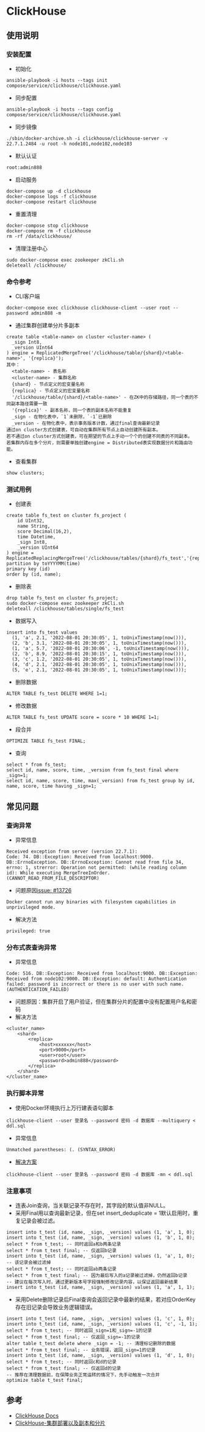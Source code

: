 # ClickHouse


## 使用说明

### 安装配置
- 初始化
```
ansible-playbook -i hosts --tags init compose/service/clickhouse/clickhouse.yaml
```
- 同步配置
```
ansible-playbook -i hosts --tags config compose/service/clickhouse/clickhouse.yaml
```
- 同步镜像
```
./sbin/docker-archive.sh -i clickhouse/clickhouse-server -v 22.7.1.2484 -u root -h node101,node102,node103
```
- 默认认证
```
root:admin888
```
- 启动服务
```
docker-compose up -d clickhouse
docker-compose logs -f clickhouse
docker-compose restart clickhouse
```
- 重置清理
```
docker-compose stop clickhouse
docker-compose rm -f clickhouse
rm -rf /data/clickhouse/
```
- 清理注册中心
```
sudo docker-compose exec zookeeper zkCli.sh
deleteall /clickhouse/
```

### 命令参考
- CLI客户端
```
docker-compose exec clickhouse clickhouse-client --user root --password admin888 -m
```
- 通过集群创建单分片多副本

```
create table <table-name> on cluster <cluster-name> (
  _sign Int8,
  _version UInt64
) engine = ReplicatedMergeTree('/clickhouse/table/{shard}/<table-name>', '{replica}');
其中：
  <table-name> - 表名称
  <cluster-name> - 集群名称
  {shard} - 节点定义的宏变量名称
  {replica} - 节点定义的宏变量名称
  '/clickhouse/table/{shard}/<table-name>' - 在ZK中的存储路径，同一个表的不同副本路径需要一致
  '{replica}' - 副本名称，同一个表的副本名称不能重复
  _sign - 在物化表中，`1`未删除，`-1`已删除
  _version - 在物化表中，表示事务版本计数，通过final查询最新记录
通过on cluster方式创建表，可自动在集群所有节点上自动创建所有副本。
若不通过on cluster方式创建表，可在期望的节点上手动一个个的创建不同表的不同副本。
若集群内存在多个分片，则需要单独创建engine = Distributed表实现数据分片和路由功能。
```
- 查看集群
```
show clusters;
```

### 测试用例
- 创建表
```
create table fs_test on cluster fs_project (
    id UInt32,
    name String,
    score Decimal(16,2),
    time Datetime,
    _sign Int8,
    _version UInt64
) engine = ReplicatedReplacingMergeTree('/clickhouse/tables/{shard}/fs_test','{replica}')
partition by toYYYYMM(time)
primary key (id)
order by (id, name);
```
- 删除表
```
drop table fs_test on cluster fs_project;
sudo docker-compose exec zookeeper zkCli.sh
deleteall /clickhouse/tables/single/fs_test
```
- 数据写入
```
insert into fs_test values
  (1, 'a', 2.1, '2022-08-01 20:30:05', 1, toUnixTimestamp(now())),
  (2, 'b', 3.1, '2022-08-01 20:30:05', 1, toUnixTimestamp(now())),
  (1, 'a', 5.7, '2022-08-01 20:30:06', -1, toUnixTimestamp(now())),
  (2, 'b', 8.9, '2022-08-01 20:30:15', 1, toUnixTimestamp(now())),
  (3, 'c', 1.2, '2022-08-01 20:30:05', 1, toUnixTimestamp(now())),
  (4, 'd', 2.1, '2022-08-01 20:30:05', 1, toUnixTimestamp(now())),
  (5, 'e', 2.1, '2022-08-01 20:30:05', 1, toUnixTimestamp(now()));
```
- 删除数据
```
ALTER TABLE fs_test DELETE WHERE 1=1;
```
- 修改数据
```
ALTER TABLE fs_test UPDATE score = score * 10 WHERE 1=1;
```
- 段合并
```
OPTIMIZE TABLE fs_test FINAL;
```
- 查询
```
select * from fs_test;
select id, name, score, time, _version from fs_test final where _sign=1;
select id, name, score, time, max(_version) from fs_test group by id, name, score, time having _sign=1;
```

## 常见问题

### 查询异常
- 异常信息
```
Received exception from server (version 22.7.1):
Code: 74. DB::Exception: Received from localhost:9000. DB::ErrnoException. DB::ErrnoException: Cannot read from file 34, errno: 1, strerror: Operation not permitted: (while reading column id): While executing MergeTreeInOrder. (CANNOT_READ_FROM_FILE_DESCRIPTOR)
```
- 问题原因[issue: #13726](https://github.com/ClickHouse/ClickHouse/issues/13726)
```
Docker cannot run any binaries with filesystem capabilities in unprivileged mode.
```
- 解决方法
```
privileged: true
```

### 分布式表查询异常
- 异常信息
```
Code: 516. DB::Exception: Received from localhost:9000. DB::Exception: Received from node102:9000. DB::Exception: default: Authentication failed: password is incorrect or there is no user with such name. (AUTHENTICATION_FAILED)
```
- 问题原因：集群开启了用户验证，但在集群分片的配置中没有配置用户名和密码
- 解决方法
```
<cluster_name>
    <shard>
        <replica>
            <host>xxxxxx</host>
            <port>9000</port>
            <user>root</user>
            <password>admin888</password>
        </replica>
    </shard>
</cluster_name>
```

### 执行脚本异常
- 使用Docker环境执行上万行建表语句脚本
```
clickhouse-client --user 登录名 --password 密码 -d 数据库 --multiquery < ddl.sql
```
- 异常信息
```
Unmatched parentheses: (. (SYNTAX_ERROR)
```
- [解决方案](https://github.com/ClickHouse/ClickHouse/issues/19950)
```
clickhouse-client --user 登录名 --password 密码 -d 数据库 -mn < ddl.sql
```

### 注意事项

- 连表Join查询，当关联记录不存在时，其字段的默认值非NULL。
- 采用Final用以查询最新记录，但在set insert_deduplicate = 1默认启用时，重复记录会被过滤。
```
insert into t_test (id, name, _sign, _version) values (1, 'a', 1, 0);
insert into t_test (id, name, _sign, _version) values (1, 'b', 1, 0);
select * from t_test; -- 同时返回a和b两条记录
select * from t_test final; -- 仅返回b记录
insert into t_test (id, name, _sign, _version) values (1, 'a', 1, 0); -- 该记录会被过滤掉
select * from t_test; -- 同时返回ab两条记录
select * from t_test final; -- 因为最后写入的a记录被过滤掉，仍然返回b记录
-- 建议在每次写入时，通过更新版本号字段强制修改记录内容，以保证返回最新结果
insert into t_test (id, name, _sign, _version) values (1, 'a', 1, 1);
```
- 采用Delete删除记录后Final查询会返回记录中最新的结果，若对应OrderKey存在旧记录会导致业务逻辑错误。
```
insert into t_test (id, name, _sign, _version) values (1, 'c', 1, 0);
insert into t_test (id, name, _sign, _version) values (1, 'c', -1, 1);
select * from t_test; -- 同时返回_sign=1和_sign=-1的记录
select * from t_test final; -- 仅返回_sign=-1的记录
alter table t_test delete where _sign = -1; -- 清理标记删除的数据
select * from t_test final; -- 业务错误，返回_sign=1的记录
insert into t_test (id, name, _sign, _version) values (1, 'd', 1, 0);
select * from t_test; -- 同时返回c和d的记录
select * from t_test final; -- 仅返回d的记录
-- 推荐在清理数据前，在保障业务正常运转的情况下，先手动触发一次合并
optimize table t_test final;
```


## 参考
- [ClickHouse Docs](https://clickhouse.com/docs/en/intro)
- [ClickHouse-集群部署以及副本和分片](https://blog.csdn.net/clearlxj/article/details/121774940)
